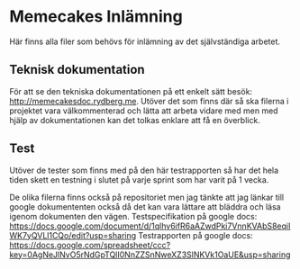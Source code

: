 # Memecakes Inlämning
Här finns alla filer som behövs för inlämning av det självständiga arbetet.

## Teknisk dokumentation
För att se den tekniska dokumentationen på ett enkelt sätt besök: http://memecakesdoc.rydberg.me.
Utöver det som finns där så ska filerna i projektet vara välkommenterad och lätta att arbeta vidare med men med hjälp av dokumentationen kan det tolkas enklare att få en överblick.

## Test
Utöver de tester som finns med på den här testrapporten så har det hela tiden skett en testning i slutet på varje sprint som har varit på 1 vecka.

De olika filerna finns också på repositoriet men jag tänkte att jag länkar till google dokumententen också då det kan vara lättare att bläddra och läsa igenom dokumenten den vägen.
Testspecifikation på google docs: https://docs.google.com/document/d/1qlhv6ifR6aAZwdPki7VnnKVAbS8eqiIWK7yQVLl1CQo/edit?usp=sharing
Testrapporten på google docs: https://docs.google.com/spreadsheet/ccc?key=0AgNeJlNvO5rNdGpTQlI0NnZZSnNweXZ3SlNKVk1OaUE&usp=sharing